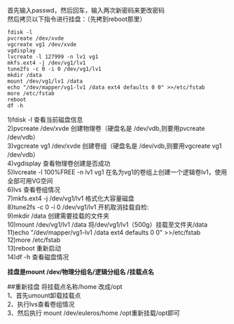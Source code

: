 首先输入passwd，然后回车，输入两次新密码来更改密码  
然后拷贝以下指令进行挂盘：（先拷到reboot那里）  
```javascipt
fdisk -l
pvcreate /dev/xvde
vgcreate vg1 /dev/xvde
vgdisplay 
lvcreate -l 127999 -n lv1 vg1 
mkfs.ext4 -j /dev/vg1/lv1
tune2fs -c 0 -i 0 /dev/vg1/lv1
mkdir /data
mount /dev/vg1/lv1 /data
echo "/dev/mapper/vg1-lv1 /data ext4 defaults 0 0" >>/etc/fstab
more /etc/fstab
reboot
df -h
```
1)fdisk -l 查看当前磁盘信息  
2)pvcreate /dev/xvde 创建物理卷（硬盘名是 /dev/vdb,则要用pvcreate /dev/vdb）  
3)vgcreate vg1 /dev/xvde 创建卷组（硬盘名是 /dev/vdb,则要用vgcreate vg1 /dev/vdb）  
4)vgdisplay 查看物理卷创建是否成功  
5)lvcreate -l 100%FREE -n lv1 vg1 在名为vg1的卷组上创建一个逻辑卷lv1，使用全部可用VG空间  
6)lvs 查看卷组情况   
7)mkfs.ext4 -j /dev/vg1/lv1 格式化大容量磁盘  
8)tune2fs -c 0 -i 0 /dev/vg1/lv1 开机取消挂载自检:  
9)mkdir /data 创建需要挂载的文件夹  
10)mount /dev/vg1/lv1 /data 将/dev/vg1/lv1（500g）挂载至文件夹/data  
11)echo "/dev/mapper/vg1-lv1 /data ext4 defaults 0 0" >>/etc/fstab  
12)more /etc/fstab  
13)reboot 重新启动  
14)df -h 查看磁盘情况  

**挂盘是mount /dev/物理分组名/逻辑分组名 /挂载点名**

##重新挂盘
将挂载点名称/home 改成/opt  
1、首先umount卸载挂载点  
2、执行lvs查看卷组情况  
3、然后执行 mount /dev/euleros/home /opt重新挂载/opt即可  




